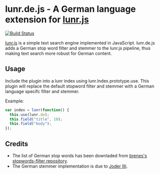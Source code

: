 lunr.de.js - A German language extension for [lunr.js](http://lunrjs.com/)
==========================================================================

[![Build Status](https://travis-ci.org/severinh/lunr.de.js.png)](https://travis-ci.org/severinh/lunr.de.js)

[lunr.js](http://lunrjs.com/) is a simple text search engine implemented in JavaScript.
lunr.de.js adds a German stop word filter and stemmer to the lunr.js pipeline,
thus making text search more robust for German content.

Usage
-----

Include the plugin into a lunr index using lunr.Index.prototype.use.
This plugin will replace the default stopword filter and stemmer with
a German language specifc filter and stemmer.

Example:

```javascript
var index = lunr(function() {
  this.use(lunr.de);
  this.field("title", 10);
  this.field("body");
});
```

Credits
-------

* The list of German stop words has been downladed from [brenes's stopwords-filter repository](https://github.com/brenes/stopwords-filter).
* The German stemmer implementation is due to [Joder Illi](https://github.com/lambdafu/porter-stemmer/blob/master/german.js).
